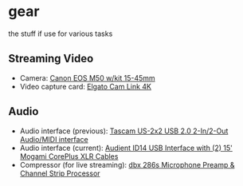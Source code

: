 # gear
the stuff if use for various tasks

## Streaming Video
* Camera: [Canon EOS M50 w/kit 15-45mm](https://amzn.to/2SpSKgJ)
* Video capture card: [Elgato Cam Link 4K](https://amzn.to/2SAldkp)

## Audio
* Audio interface (previous): [Tascam US-2x2 USB 2.0 2-In/2-Out Audio/MIDI interface](https://amzn.to/2SuiRmR)
* Audio interface (current): [Audient ID14 USB Interface with (2) 15' Mogami CorePlus XLR Cables](https://amzn.to/2SrNv08)
* Compressor (for live streaming): [dbx 286s Microphone Preamp & Channel Strip Processor](https://amzn.to/2Su8CiB)
